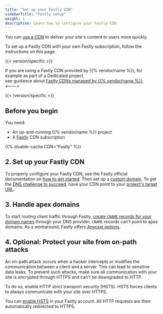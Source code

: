 ```yaml
---
title: "Set up your Fastly CDN"
sidebarTitle: "Fastly setup"
weight: 1
description: Learn how to configure your Fastly CDN.
---
```

 
You can [use a CDN](./_index.md) to deliver your site's content to users more quickly.

To set up a Fastly CDN with your own Fastly subscription,
follow the instructions on this page.

{{< version/specific >}}
<!-- Version 1 -->
If you are using a Fastly CDN provided by {{% vendor/name %}}, 
for example as part of a Dedicated project,  
see guidance about [Fastly CDNs managed by {{% vendor/name %}}](./managed-fastly.md).  
<--->
<!-- Version 2 -->

{{< /version/specific >}}

## Before you begin

You need:

- An up-and-running {{% vendor/name %}} project
- A [Fastly](https://www.fastly.com/) CDN subscription

{{% disable-cache CDN="Fastly" %}}

## 2. Set up your Fastly CDN

To properly configure your Fastly CDN,
see the Fastly official documentation on [how to get started](https://docs.fastly.com/en/guides/getting-started#_basics).
Then set up a [custom domain](../steps/_index.md).
To get the [DNS challenge to succeed](../troubleshoot.md#ownership-verification),
have your CDN point to your [project's target URL](../../domains/steps/_index.md#1-get-the-target-for-your-project).

## 3. Handle apex domains

To start routing client traffic through Fastly,
[create `CNAME` records for your domain names](../../domains/steps/dns.md)
through your DNS provider.
`CNAME` records can't point to apex domains.
As a workaround, Fastly offers [Anycast options](https://docs.fastly.com/en/guides/using-fastly-with-apex-domains).

## 4. Optional: Protect your site from on-path attacks

An on-path attack occurs when a hacker intercepts
or modifies the communication between a client and a server.
This can lead to sensitive data leaks.
To prevent such attacks, make sure all communication with your site is encrypted through HTTPS
and can't be downgraded to HTTP.

To do so, enable HTTP strict transport security (HSTS).
HSTS forces clients to always communicate with your site over HTTPS.

You can [enable HSTS](https://docs.fastly.com/en/guides/enabling-hsts-through-fastly#forcing-tls-and-enabling-hsts)
in your Fastly account.
All HTTP requests are then automatically redirected to HTTPS.